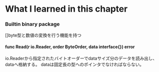 # What I learned in this chapter

### Builtin binary package
[]byte型と数値の変換を行う機能を持つ

#### func Read(r io.Reader, order ByteOrder, data interface{}) error
io.Readerから指定されたバイトオーダーでdataサイズ分のデータを読み出し、dataへ格納する。
dataは固定長の型へのポインタでなければならない。

